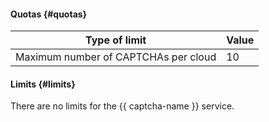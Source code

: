 #### Quotas {#quotas}

| Type of limit | Value |
----- | -----
| Maximum number of CAPTCHAs per cloud | 10 |

#### Limits {#limits}

There are no limits for the {{ captcha-name }} service.
